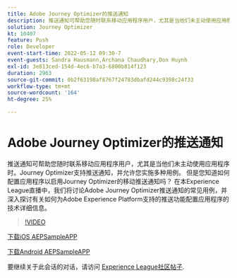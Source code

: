 ```yaml
---
title: Adobe Journey Optimizer的推送通知
description: 推送通知可帮助您随时联系移动应用程序用户，尤其是当他们未主动使用应用程序时。Journey Optimizer支持推送而非…… （请用60到160个字符描述）
solution: Journey Optimizer
kt: 10407
feature: Push
role: Developer
event-start-time: 2022-05-12 09:30-7
event-guests: Sandra Hausmann,Archana Chaudhary,Don Huynh
exl-id: 3e813ced-154d-4ec6-b7a3-6800b814f123
duration: 2963
source-git-commit: 0b2f63198af8767f24783dbafd244c9398c24f33
workflow-type: tm+mt
source-wordcount: '164'
ht-degree: 25%

---
```


# Adobe Journey Optimizer的推送通知

推送通知可帮助您随时联系移动应用程序用户，尤其是当他们未主动使用应用程序时。Journey Optimizer支持推送通知，并允许您实施多种用例。 但是您知道如何配置应用程序以启用Journey Optimizer的移动推送通知吗？ 在本Experience League直播中，我们将讨论Adobe Journey Optimizer推送通知的常见用例，并深入探讨有关如何为Adobe Experience Platform支持的推送功能配置应用程序的技术详细信息。

>[!VIDEO](https://video.tv.adobe.com/v/342810/?quality=12&learn=on)

[下载iOS AEPSampleAPP](https://github.com/adobe/aepsdk-sample-app-ios)

[下载Android AEPSampleAPP](https://github.com/adobe/aepsdk-sample-app-android)

要继续关于此会话的对话，请访问 [Experience League社区帖子](https://experienceleaguecommunities.adobe.com/t5/journey-optimizer-discussions/experience-league-live-post-session-discussion-push/td-p/451869).

